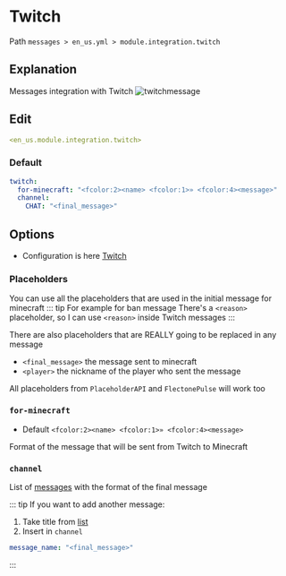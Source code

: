 # Twitch
Path `messages > en_us.yml > module.integration.twitch`

## Explanation
Messages integration with Twitch
![twitchmessage](/twitchmessage.png)

## Edit
```yaml
<en_us.module.integration.twitch>
```

### Default
```yaml
twitch:
  for-minecraft: "<fcolor:2><name> <fcolor:1>» <fcolor:4><message>"
  channel:
    CHAT: "<final_message>"
```

## Options

- Configuration is here [Twitch](/en/config/module/integration/twitch/)

### Placeholders

You can use all the placeholders that are used in the initial message for minecraft
::: tip For example for ban message
There's a `<reason>` placeholder, so I can use `<reason>` inside Twitch messages
:::

There are also placeholders that are REALLY going to be replaced in any message
- `<final_message>` the message sent to minecraft
- `<player>` the nickname of the player who sent the message

All placeholders from `PlaceholderAPI` and `FlectonePulse` will work too

### `for-minecraft`
- Default `<fcolor:2><name> <fcolor:1>» <fcolor:4><message>`

Format of the message that will be sent from Twitch to Minecraft

### `channel`

List of [messages](#message-types) with the format of the final message

::: tip If you want to add another message:
1. Take title from [list](#message-types)
2. Insert in `channel`
```yaml
message_name: "<final_message>"
```
:::

<!--@include: @/en/parts/messagetag.md-->
